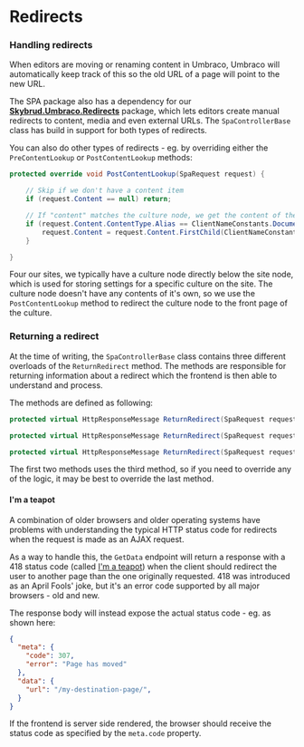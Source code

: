 # Redirects





### Handling redirects

When editors are moving or renaming content in Umbraco, Umbraco will automatically keep track of this so the old URL of a page will point to the new URL.

The SPA package also has a dependency for our [**Skybrud.Umbraco.Redirects**](https://github.com/skybrud/Skybrud.Umbraco.Redirects) package, which lets editors create manual redirects to content, media and even external URLs. The `SpaControllerBase` class has build in support for both types of redirects.

You can also do other types of redirects - eg. by overriding either the `PreContentLookup` or `PostContentLookup` methods:

```csharp
protected override void PostContentLookup(SpaRequest request) {

    // Skip if we don't have a content item
    if (request.Content == null) return;

    // If "content" matches the culture node, we get the content of the front page instead
    if (request.Content.ContentType.Alias == ClientNameConstants.DocumentTypes.Culture) {
        request.Content = request.Content.FirstChild(ClientNameConstants.DocumentTypes.FrontPage) ?? request.Content;
    }

}
```

Four our sites, we typically have a culture node directly below the site node, which is used for storing settings for a specific culture on the site. The culture node doesn't have any contents of it's own, so we use the `PostContentLookup` method to redirect the culture node to the front page of the culture.



### Returning a redirect

At the time of writing, the `SpaControllerBase` class contains three different overloads of the ` ReturnRedirect ` method. The methods are responsible for returning information about a redirect which the frontend is then able to understand and process.

The methods are defined as following:

```csharp
protected virtual HttpResponseMessage ReturnRedirect(SpaRequest request, string destinationUrl)
```

```csharp
protected virtual HttpResponseMessage ReturnRedirect(SpaRequest request, string destinationUrl, bool permanent)
```

```csharp
protected virtual HttpResponseMessage ReturnRedirect(SpaRequest request, string destinationUrl, HttpStatusCode statusCode)
```

The first two methods uses the third method, so if you need to override any of the logic, it may be best to override the last method.

#### I'm a teapot

A combination of older browsers and older operating systems have problems with understanding the typical HTTP status code for redirects when the request is made as an AJAX request.

As a way to handle this, the `GetData` endpoint will return a response with a 418 status code (called [I'm a teapot]( https://developer.mozilla.org/en-US/docs/Web/HTTP/Status/418 )) when the client should redirect the user to another page than the one originally requested. 418 was introduced as an April Fools' joke, but it's an error code supported by all major browsers - old and new.

The response body will instead expose the actual status code - eg. as shown here:

```json
{
  "meta": {
    "code": 307,
    "error": "Page has moved"
  },
  "data": {
    "url": "/my-destination-page/",
  }
}
```

If the frontend is server side rendered, the browser should receive the status code as specified by the `meta.code` property.

